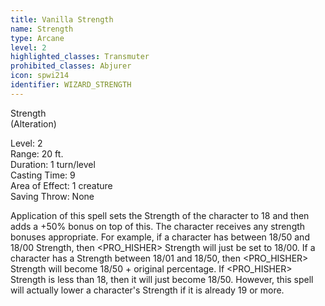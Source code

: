 ```yaml
---
title: Vanilla Strength
name: Strength
type: Arcane
level: 2
highlighted_classes: Transmuter
prohibited_classes: Abjurer
icon: spwi214
identifier: WIZARD_STRENGTH
---
```

Strength  
(Alteration)  
  
Level: 2  
Range: 20 ft.  
Duration: 1 turn/level   
Casting Time: 9  
Area of Effect: 1 creature  
Saving Throw: None   
  
Application of this spell sets the Strength of the character to 18 and then adds a +50% bonus on top of this. The character receives any strength bonuses appropriate. For example, if a character has between 18/50 and 18/00 Strength, then &lt;PRO_HISHER&gt; Strength will just be set to 18/00. If a character has a Strength between 18/01 and 18/50, then &lt;PRO_HISHER&gt; Strength will become 18/50 + original percentage. If &lt;PRO_HISHER&gt; Strength is less than 18, then it will just become 18/50. However, this spell will actually lower a character's Strength if it is already 19 or more.  
